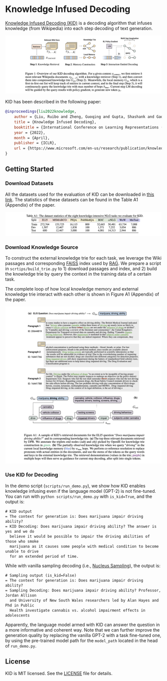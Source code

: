 # Knowledge Infused Decoding

[Knowledge Infused Decoding (KID)](https://openreview.net/forum?id=upnDJ7itech) is a decoding algorithm that infuses knowledge (from Wikipedia) into each step decoding of text generation.

![](./images/overview.png)

KID has been described in the following paper:

```bibtex
@inproceedings{liu2022knowledge,
    author = {Liu, Ruibo and Zheng, Guoqing and Gupta, Shashank and Gaonkar, Radhika and Gao, Chongyang and Vosoughi, Soroush and Shokouhi, Milad and Awadallah, Ahmed H.},
    title = {Knowledge Infused Decoding},
    booktitle = {International Conference on Learning Representations (ICLR)},
    year = {2022},
    month = {April},
    publisher = {ICLR},
    url = {https://www.microsoft.com/en-us/research/publication/knowledge-infused-decoding/},
}
```


## Getting Started

### Download Datasets

All the datasets used for the evaluation of KID can be downloaded in 
[this link](https://drive.google.com/drive/folders/1PDlZU7fkBQZV62UA8owEqKc142o-azmh?usp=sharing). The statistics of these datasets can be found in the Table A1 (Appendix) of the paper. 

![](./images/datasets.png)

### Download Knowledge Source

To construct the external knowledge trie for each task, we leverage the Wiki passages and corresponding [FAISS](https://github.com/facebookresearch/faiss) index used by [RAG](https://huggingface.co/docs/transformers/model_doc/rag). We prepare a script in `scrtips/build_trie.py` to 1) download passages and index, and 2) build the knowledge trie by query the context in the training data of a certain task. 

The complete loop of how local knowledge memory and external knowledge trie interact with each other is shown in Figure A1 (Appendix) of the paper.

![](./images/flow.png)

### Use KID for Decoding

In the demo script (`scripts/run_demo.py`), we show how KID enables knowledge infusing even if the language model (GPT-2) is not fine-tuned. You can run with `python scripts/run_demo.py` with `is_kid=True`, and the output is:

```
# KID output
= The context for generation is: Does marijuana impair driving ability?
= KID Decoding: Does marijuana impair driving ability? The answer is yes and we do 
  believe it would be possible to impair the driving abilities of those who smoke 
  marijuana as it causes some people with medical condition to become unable to drive
  for an extended period of time.
```

While with vanilla sampling decoding (i.e., [Nucleus Sampling](https://arxiv.org/pdf/1904.09751.pdf)), the output is:

```
# Sampling output (is_kid=False)
= The context for generation is: Does marijuana impair driving ability?
= Sampling Decoding: Does marijuana impair driving ability? Professor, Jordan Allison
  and University of New South Wales researchers led by Alan Hayes and Phd in Public 
  Health investigate cannabis vs. alcohol impairment effects in adolescents
```

Apparently, the language model armed with KID can answer the question in a more informative and coherent way. Note that we can further improve the generation quality by replacing the vanilla GPT-2 with a task fine-tuned one, by using the pre-trained model path for the `model_path` located in the head of `run_demo.py`.

## License
KID is MIT licensed. See the [LICENSE](./LICENSE.pdf) file for details.







